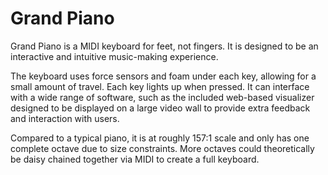 # Grand Piano

Grand Piano is a MIDI keyboard for feet, not fingers.
It is designed to be an interactive and intuitive music-making experience.

The keyboard uses force sensors and foam under each key,
allowing for a small amount of travel.
Each key lights up when pressed.
It can interface with a wide range of software, such as the included
web-based visualizer designed to be displayed on a large video wall
to provide extra feedback and interaction with users.

Compared to a typical piano, it is at roughly 157:1 scale
and only has one complete octave due to size constraints.
More octaves could theoretically be daisy chained together via MIDI
to create a full keyboard.